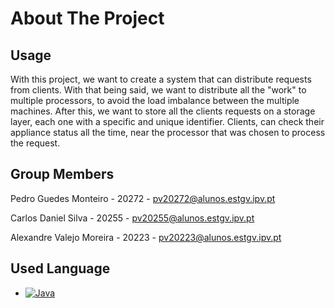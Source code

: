 # About The Project

## Usage

With this project, we want to create a system that can distribute requests from clients.
With that being said, we want to distribute all the "work" to multiple processors, to avoid
the load imbalance between the multiple machines.
After this, we want to store all the clients requests on a storage layer, each one with a specific
and unique identifier. Clients, can check their appliance status all the time, near the processor that was chosen to process the request.

<!-- GROUP -->
## Group Members

Pedro Guedes Monteiro - 20272 - pv20272@alunos.estgv.ipv.pt

Carlos Daniel Silva - 20255 - pv20255@alunos.estgv.ipv.pt

Alexandre Valejo Moreira - 20223 - pv20223@alunos.estgv.ipv.pt

## Used Language

* [![Java][Java.js]][Java-url]


[Java.js]: https://img.shields.io/badge/Java-007396?style=flat-square&logo=Java&logoColor=white
[Java-url]: https://java.com/
